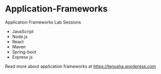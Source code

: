 # Application-Frameworks
Application Frameworks Lab Sessions
* JavaScript
* Node.js
* React
* Maven
* Spring-boot
* Express js

Read more about application frameworks at https://tenusha.wordpress.com
